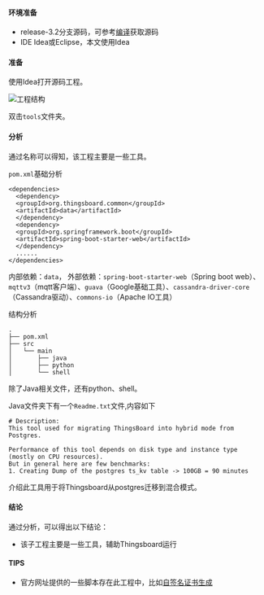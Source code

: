 #### 环境准备

- release-3.2分支源码，可参考[编译](../编译/编译.md)获取源码
- IDE Idea或Eclipse，本文使用Idea


#### 准备

使用Idea打开源码工程。

![工程结构](../../image/工程结构.png)

双击`tools`文件夹。

#### 分析

通过名称可以得知，该工程主要是一些工具。

`pom.xml`基础分析

```
<dependencies>
  <dependency>
  <groupId>org.thingsboard.common</groupId>
  <artifactId>data</artifactId>
  </dependency>
  <dependency>
  <groupId>org.springframework.boot</groupId>
  <artifactId>spring-boot-starter-web</artifactId>
  </dependency>
  ......
</dependencies>      
```

内部依赖：`data`， 外部依赖：`spring-boot-starter-web`（Spring boot web）、`mqttv3`（mqtt客户端）、`guava`（Google基础工具）、`cassandra-driver-core`（Cassandra驱动）、`commons-io`（Apache IO工具）

结构分析
```
.
├── pom.xml
├── src
│   └── main
│       ├── java
│       ├── python
│       └── shell
```
除了Java相关文件，还有python、shell。

Java文件夹下有一个`Readme.txt`文件,内容如下

```
# Description:
This tool used for migrating ThingsBoard into hybrid mode from Postgres.
   
Performance of this tool depends on disk type and instance type (mostly on CPU resources).
But in general here are few benchmarks:
1. Creating Dump of the postgres ts_kv table -> 100GB = 90 minutes
```

介绍此工具用于将Thingsboard从postgres迁移到混合模式。

#### 结论

通过分析，可以得出以下结论：
- 该子工程主要是一些工具，辅助Thingsboard运行

#### TIPS

- 官方网址提供的一些脚本存在此工程中，比如[自签名证书生成](https://thingsboard.io/docs/user-guide/mqtt-over-ssl/#self-signed-certificate-generation)